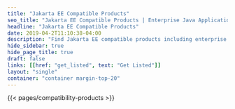```yaml
---
title: "Jakarta EE Compatible Products"
seo_title: "Jakarta EE Compatible Products | Enterprise Java Application and Web Servers"
headline: "Jakarta EE Compatible Products"
date: 2019-04-2T11:10:38-04:00
description: "Find Jakarta EE compatible products including enterprise java application servers and platforms to build your cloud native Java application."
hide_sidebar: true
hide_page_title: true
draft: false
links: [[href: "get_listed", text: "Get Listed"]]
layout: "single"
container: "container margin-top-20"
---
```


{{< pages/compatibility-products >}}

